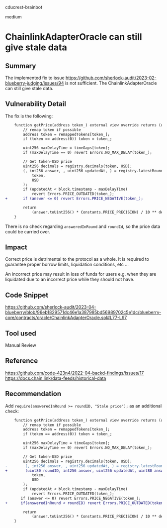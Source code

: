 cducrest-brainbot

medium

# ChainlinkAdapterOracle can still give stale data

## Summary

The implemented fix to issue https://github.com/sherlock-audit/2023-02-blueberry-judging/issues/94 is not sufficient. The ChainlinkAdapterOracle can still give stale data.

## Vulnerability Detail

The fix is the following:

```diff
    function getPrice(address token_) external view override returns (uint256) {
        // remap token if possible
        address token = remappedTokens[token_];
        if (token == address(0)) token = token_;

        uint256 maxDelayTime = timeGaps[token];
        if (maxDelayTime == 0) revert Errors.NO_MAX_DELAY(token_);

        // Get token-USD price
        uint256 decimals = registry.decimals(token, USD);
        (, int256 answer, , uint256 updatedAt, ) = registry.latestRoundData(
            token,
            USD
        );
        if (updatedAt < block.timestamp - maxDelayTime)
            revert Errors.PRICE_OUTDATED(token_);
+       if (answer <= 0) revert Errors.PRICE_NEGATIVE(token_); 

        return
            (answer.toUint256() * Constants.PRICE_PRECISION) / 10 ** decimals;
    }
```

There is no check regarding `answeredInRound` and `roundId`, so the price data could be carried over.

## Impact

Correct price is detrimental to the protocol as a whole. It is required to guarantee proper borrow limits, liquidation conditions, etc ... 

An incorrect price may result in loss of funds for users e.g. when they are liquidated due to an incorrect price while they should not have.

## Code Snippet

https://github.com/sherlock-audit/2023-04-blueberry/blob/96eb1829571dc46e1a387985bd56989702c5e1dc/blueberry-core/contracts/oracle/ChainlinkAdapterOracle.sol#L77-L97

## Tool used

Manual Review

## Reference

https://github.com/code-423n4/2022-04-backd-findings/issues/17
https://docs.chain.link/data-feeds/historical-data

## Recommendation

Add `require(answeredInRound >= roundID, "Stale price");` as an additional check:

```diff
    function getPrice(address token_) external view override returns (uint256) {
        // remap token if possible
        address token = remappedTokens[token_];
        if (token == address(0)) token = token_;

        uint256 maxDelayTime = timeGaps[token];
        if (maxDelayTime == 0) revert Errors.NO_MAX_DELAY(token_);

        // Get token-USD price
        uint256 decimals = registry.decimals(token, USD);
-        (, int256 answer, , uint256 updatedAt, ) = registry.latestRoundData(
+        (uint80 roundID, int256 answer, uint256 updatedAt, uint80 answeredInRound) = registry.latestRoundData(
            token,
            USD
        );
        if (updatedAt < block.timestamp - maxDelayTime)
            revert Errors.PRICE_OUTDATED(token_);
       if (answer <= 0) revert Errors.PRICE_NEGATIVE(token_); 
+      if(answeredInRound < roundID) revert Errors.PRICE_OUTDATED(token_);

        return
            (answer.toUint256() * Constants.PRICE_PRECISION) / 10 ** decimals;
    }
```
